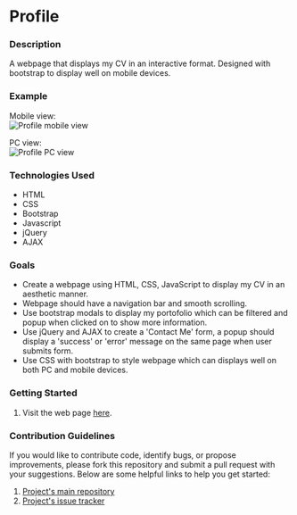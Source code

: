 # Profile

### Description
A webpage that displays my CV in an interactive format. Designed with bootstrap to display well on mobile devices.

### Example
Mobile view:<br>
![Profile mobile view](https://user-images.githubusercontent.com/74436899/110144425-3b825980-7dd0-11eb-93b1-ea44f6c6be05.png "Profile - Mobile view")

PC view:<br>
![Profile PC view](https://user-images.githubusercontent.com/74436899/110147349-7c2fa200-7dd3-11eb-818d-9dc4996e8067.png "Profile - PC view")

### Technologies Used
* HTML
* CSS
* Bootstrap
* Javascript
* jQuery
* AJAX

### Goals
* Create a webpage using HTML, CSS, JavaScript to display my CV in an aesthetic manner.
* Webpage should have a navigation bar and smooth scrolling.
* Use bootstrap modals to display my portofolio which can be filtered and popup when clicked on to show more information.
* Use jQuery and AJAX to create a 'Contact Me' form, a popup should display a 'success' or 'error' message on the same page when user submits form. 
* Use CSS with bootstrap to style webpage which can displays well on both PC and mobile devices.

### Getting Started
1. Visit the web page [here](https://danieltsiang.github.io).

### Contribution Guidelines
If you would like to contribute code, identify bugs, or propose improvements, please fork this repository and submit a pull request with your suggestions. Below are some helpful links to help you get started:
1. [Project's main repository](https://github.com/DanielTsiang/danieltsiang.github.io)
2. [Project's issue tracker](https://github.com/DanielTsiang/danieltsiang.github.io/issues)

